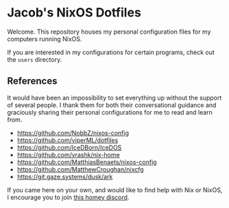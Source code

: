 # Jacob's NixOS Dotfiles

Welcome. This repository houses my personal configuration files for my computers running NixOS.

If you are interested in my configurations for certain programs, check out the `users` directory.

## References

It would have been an impossibility to set everything up without the support of several people. I thank them for both their conversational guidance and graciously sharing their personal configurations for me to read and learn from.

- <https://github.com/NobbZ/nixos-config>
- <https://github.com/viperML/dotfiles>
- <https://github.com/IceDBorn/IceDOS>
- <https://github.com/yrashk/nix-home>
- <https://github.com/MatthiasBenaets/nixos-config>
- <https://github.com/MatthewCroughan/nixcfg>
- <https://git.gaze.systems/dusk/ark>

If you came here on your own, and would like to find help with Nix or NixOS, I encourage you to join [this homey discord](https://discord.gg/8ydgceUJDm).
